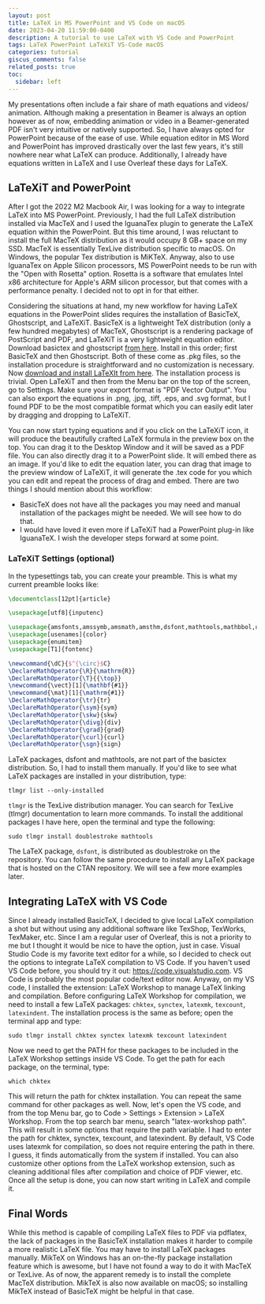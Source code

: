 ```yaml
---
layout: post
title: LaTeX in MS PowerPoint and VS Code on macOS
date: 2023-04-20 11:59:00-0400
description: A tutorial to use LaTeX with VS Code and PowerPoint
tags: LaTeX PowerPoint LaTeXiT VS-Code macOS
categories: tutorial
giscus_comments: false
related_posts: true
toc:
  sidebar: left
---
```


My presentations often include a fair share of math equations and videos/ animation. Although making a presentation in Beamer is always an option however as of now, embedding animation or video in a Beamer-generated PDF isn't very intuitive or natively supported. So, I have always opted for PowerPoint because of the ease of use. While equation editor in MS Word and PowerPoint has improved drastically over the last few years, it's still nowhere near what LaTeX can produce. Additionally, I already have equations written in LaTeX and I use Overleaf these days for LaTeX.


## LaTeXiT and PowerPoint

After I got the 2022 M2 Macbook Air, I was looking for a way to integrate LaTeX into MS PowerPoint. Previously, I had the full LaTeX distribution installed via MacTeX and I used the IguanaTex plugin to generate the LaTeX equation within the PowerPoint. But this time around, I was reluctant to install the full MacTeX distribution as it would occupy 8 GB+ space on my SSD. MacTeX is essentially TexLive distribution specific to macOS. On Windows, the popular Tex distribution is MiKTeX. Anyway, also to use IguanaTex on Apple Silicon processors, MS PowerPoint needs to be run with the "Open with Rosetta" option. Rosetta is a software that emulates Intel x86 architecture for Apple's ARM silicon processor, but that comes with a performance penalty. I decided not to opt in for that either.



Considering the situations at hand, my new workflow for having LaTeX equations in the PowerPoint slides requires the installation of BasicTeX, Ghostscript, and LaTeXiT. BasicTeX is a lightweight TeX distribution (only a few hundred megabytes) of MacTeX, Ghostscript is a rendering package of PostScript and PDF, and LaTeXiT is a very lightweight equation editor. Download basictex and ghostscript [from here](https://www.tug.org/mactex/morepackages.html). Install in this order; first BasicTeX and then Ghostscript. Both of these come as .pkg files, so the installation procedure is straightforward and no customization is necessary. Now [download and install LaTeXIt from here](https://www.chachatelier.fr/latexit). The installation process is trivial. Open LaTeXiT and then from the Menu bar on the top of the screen, go to Settings. Make sure your export format is "PDF Vector Output". You can also export the equations in .png, .jpg, .tiff, .eps, and .svg format, but I found PDF to be the most compatible format which you can easily edit later by dragging and dropping to LaTeXiT.


You can now start typing equations and if you click on the LaTeXiT icon, it will produce the beautifully crafted LaTeX formula in the preview box on the top. You can drag it to the Desktop Window and it will be saved as a PDF file. You can also directly drag it to a PowerPoint slide. It will embed there as an image. If you'd like to edit the equation later, you can drag that image to the preview window of LaTeXiT, it will generate the .tex code for you which you can edit and repeat the process of drag and embed. There are two things I should mention about this workflow:

  - BasicTeX does not have all the packages you may need and manual installation of the packages might be needed. We will see how to do that.
  - I would have loved it even more if LaTeXiT had a PowerPoint plug-in like IguanaTeX. I wish the developer steps forward at some point.

### LaTeXiT Settings (optional)

In the typesettings tab, you can create your preamble. This is what my current preamble looks like:

``` latex
\documentclass[12pt]{article}

\usepackage[utf8]{inputenc}

\usepackage{amsfonts,amssymb,amsmath,amsthm,dsfont,mathtools,mathbbol,upgreek}
\usepackage[usenames]{color}
\usepackage{enumitem}
\usepackage[T1]{fontenc}

\newcommand{\dC}{$^{\circ}$C}
\DeclareMathOperator{\R}{\mathrm{R}}
\DeclareMathOperator{\T}{{\top}}
\newcommand{\vect}[1]{\mathbf{#1}}
\newcommand{\mat}[1]{\mathrm{#1}}
\DeclareMathOperator{\tr}{tr}
\DeclareMathOperator{\sym}{sym}
\DeclareMathOperator{\skw}{skw}
\DeclareMathOperator{\divg}{div}
\DeclareMathOperator{\grad}{grad}
\DeclareMathOperator{\curl}{curl}
\DeclareMathOperator{\sgn}{sign}
```


LaTeX packages, dsfont and mathtools, are not part of the basictex distribution. So, I had to install them manually. If you'd like to see what LaTeX packages are installed in your distribution, type:
```
tlmgr list --only-installed
```

`tlmgr` is the TexLive distribution manager. You can search for TexLive (tlmgr) documentation to learn more commands. To install the additional packages I have here, open the terminal and type the following:

```
sudo tlmgr install doublestroke mathtools
```

The LaTeX package, `dsfont`, is distributed as doublestroke on the repository. You can follow the same procedure to install any LaTeX package that is hosted on the CTAN repository. We will see a few more examples later.

## Integrating LaTeX with VS Code

Since I already installed BasicTeX, I decided to give local LaTeX compilation a shot but without using any additional software like TexShop, TexWorks, TexMaker, etc. Since I am a regular user of Overleaf, this is not a priority to me but I thought it would be nice to have the option, just in case. Visual Studio Code is my favorite text editor for a while, so I decided to check out the options to integrate LaTeX compilation to VS Code. If you haven't used VS Code before, you should try it out: https://code.visualstudio.com. VS Code is probably the most popular code/text editor now. Anyway, on my VS code, I installed the extension: LaTeX Workshop to manage LaTeX linking and compilation. Before configuring LaTeX Workshop for compilation, we need to install a few LaTeX packages: `chktex`, `synctex`, `latexmk`, `texcount`, `latexindent`. The installation process is the same as before; open the terminal app and type:

```
sudo tlmgr install chktex synctex latexmk texcount latexindent
```
Now we need to get the PATH for these packages to be included in the LaTeX Workshop settings inside VS Code. To get the path for each package, on the terminal, type:

```
which chktex
```

This will return the path for chktex installation. You can repeat the same command for other packages as well. Now, let's open the VS code, and from the top Menu bar, go to Code > Settings > Extension > LaTeX Workshop. From the top search bar menu, search "latex-workshop path". This will result in some options that require the path variable. I had to enter the path for chktex, synctex, texcount, and latexindent. By default, VS Code uses latexmk for compilation, so does not require entering the path in there. I guess, it finds automatically from the system if installed. You can also customize other options from the LaTeX workshop extension, such as cleaning additional files after compilation and choice of PDF viewer, etc. Once all the setup is done, you can now start writing in LaTeX and compile it.

## Final Words

While this method is capable of compiling LaTeX files to PDF via pdflatex, the lack of packages in the BasicTeX installation makes it harder to compile a more realistic LaTeX file. You may have to install LaTeX packages manually. MikTeX on Windows has an on-the-fly package installation feature which is awesome, but I have not found a way to do it with MacTeX or TexLive. As of now, the apparent remedy is to install the complete MacTeX distribution. MikTeX is also now available on macOS; so installing MikTeX instead of BasicTeX might be helpful in that case.
